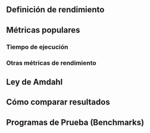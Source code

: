 ## Definición de rendimiento

## Métricas populares

### Tiempo de ejecución

### Otras métricas de rendimiento

## Ley de Amdahl

## Cómo comparar resultados

## Programas de Prueba (Benchmarks)
